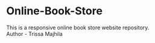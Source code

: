 # Online-Book-Store
This is a responsive online book store website repository.
<br>
Author - Trissa Majhila
